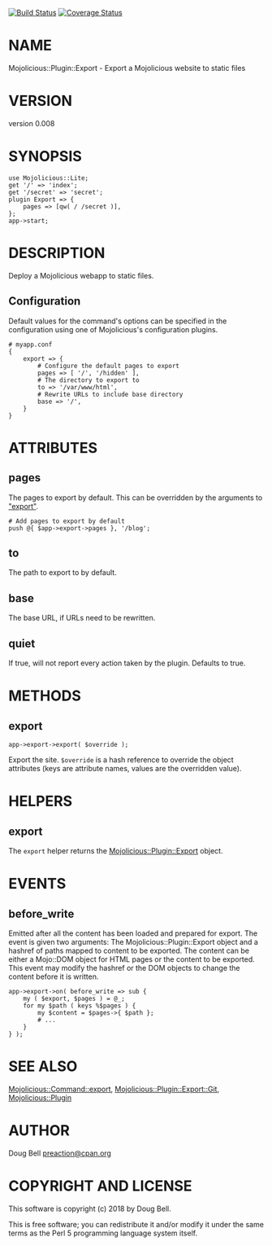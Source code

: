 [![Build Status](https://travis-ci.org/preaction/Mojolicious-Plugin-Export.svg?branch=master)](https://travis-ci.org/preaction/Mojolicious-Plugin-Export)
[![Coverage Status](https://coveralls.io/repos/preaction/Mojolicious-Plugin-Export/badge.svg?branch=master)](https://coveralls.io/r/preaction/Mojolicious-Plugin-Export?branch=master)

# NAME

Mojolicious::Plugin::Export - Export a Mojolicious website to static files

# VERSION

version 0.008

# SYNOPSIS

    use Mojolicious::Lite;
    get '/' => 'index';
    get '/secret' => 'secret';
    plugin Export => {
        pages => [qw( / /secret )],
    };
    app->start;

# DESCRIPTION

Deploy a Mojolicious webapp to static files.

## Configuration

Default values for the command's options can be specified in the
configuration using one of Mojolicious's configuration plugins.

    # myapp.conf
    {
        export => {
            # Configure the default pages to export
            pages => [ '/', '/hidden' ],
            # The directory to export to
            to => '/var/www/html',
            # Rewrite URLs to include base directory
            base => '/',
        }
    }

# ATTRIBUTES

## pages

The pages to export by default. This can be overridden by the arguments to
["export"](#export).

    # Add pages to export by default
    push @{ $app->export->pages }, '/blog';

## to

The path to export to by default.

## base

The base URL, if URLs need to be rewritten.

## quiet

If true, will not report every action taken by the plugin. Defaults to true.

# METHODS

## export

    app->export->export( $override );

Export the site. `$override` is a hash reference to override the object
attributes (keys are attribute names, values are the overridden value).

# HELPERS

## export

The `export` helper returns the [Mojolicious::Plugin::Export](https://metacpan.org/pod/Mojolicious::Plugin::Export) object.

# EVENTS

## before\_write

Emitted after all the content has been loaded and prepared for export.
The event is given two arguments: The Mojolicious::Plugin::Export object
and a hashref of paths mapped to content to be exported. The content can
be either a Mojo::DOM object for HTML pages or the content to be
exported. This event may modify the hashref or the DOM objects to change
the content before it is written.

    app->export->on( before_write => sub {
        my ( $export, $pages ) = @_;
        for my $path ( keys %$pages ) {
            my $content = $pages->{ $path };
            # ...
        }
    } );

# SEE ALSO

[Mojolicious::Command::export](https://metacpan.org/pod/Mojolicious::Command::export), [Mojolicious::Plugin::Export::Git](https://metacpan.org/pod/Mojolicious::Plugin::Export::Git), [Mojolicious::Plugin](https://metacpan.org/pod/Mojolicious::Plugin)

# AUTHOR

Doug Bell <preaction@cpan.org>

# COPYRIGHT AND LICENSE

This software is copyright (c) 2018 by Doug Bell.

This is free software; you can redistribute it and/or modify it under
the same terms as the Perl 5 programming language system itself.
